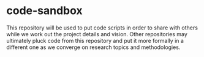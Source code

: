 # code-sandbox
This repository will be used to put code scripts in order to share with others while we work out the project details and vision. Other repositories may ultimately pluck code from this repository and put it more formally in a different one as we converge on research topics and methodologies.

